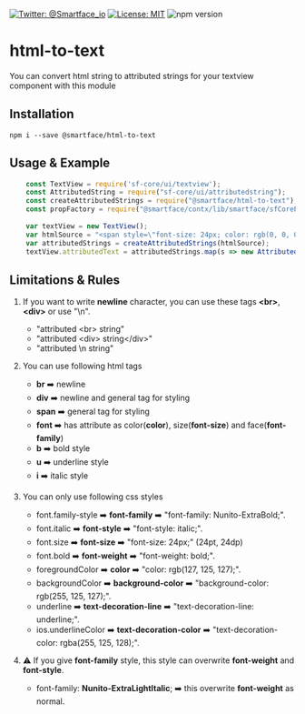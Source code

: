 [![Twitter: @Smartface_io](https://img.shields.io/badge/contact-@Smartface_io-blue.svg?style=flat)](https://twitter.com/smartface_io)
[![License: MIT](https://img.shields.io/badge/License-MIT-blue.svg)](https://github.com/smartface/html-to-text/blob/master/LICENSE)
![npm version](https://img.shields.io/npm/v/@smartface/html-to-text.svg?style=flat)

# html-to-text

You can convert html string to attributed strings for your textview component with this module

## Installation
    
    npm i --save @smartface/html-to-text
    
## Usage & Example

```javascript
    const TextView = require('sf-core/ui/textview');
    const AttributedString = require("sf-core/ui/attributedstring");
    const createAttributedStrings = require("@smartface/html-to-text");
    const propFactory = require("@smartface/contx/lib/smartface/sfCorePropFactory").default;
    
    var textView = new TextView();
    var htmlSource = "<span style=\"font-size: 24px; color: rgb(0, 0, 0); text-decoration-color: rgb(0, 0, 0);\"><span style=\"font-family: Nunito-LightItalic; font-size: 24px; background-color: transparent; color: rgb(0, 0, 0); text-decoration-color: rgb(0, 0, 0);\">Your </span><font face=\"ios-Default-Bold\" style=\"font-size: 24px; font-family: ios-Default-Regular; background-color: transparent; color: rgb(0, 0, 0); text-decoration-color: rgb(0, 0, 0);\">attributed </font><span style=\"text-decoration-line: underline; color: rgb(139, 87, 42); font-size: 24px; font-family: ios-Default-Regular; background-color: transparent; text-decoration-color: rgb(0, 0, 0);\">Stri<span style=\"color: rgb(139, 87, 42); text-decoration-line: underline; text-decoration-color: rgb(0, 0, 0); font-size: 24px; font-family: ios-Default-Regular; background-color: transparent;\">ngs</span></span></span><div><span style=\"font-size: 16px; font-family: ios-Default-Regular; text-decoration-color: rgb(0, 0, 0);\"><span style=\"text-decoration-line: underline; font-size: 16px; font-family: ios-Default-Regular; text-decoration-color: rgb(0, 0, 0);\"><span style=\"text-decoration-line: underline; text-decoration-color: rgb(0, 0, 0); font-size: 24px; font-family: ios-Default-Regular; background-color: rgb(189, 16, 224);\">second</span></span></span></div><div><span style=\"font-size: 16px; font-family: ios-Default-Regular; text-decoration-color: rgb(0, 0, 0);\"><span style=\"text-decoration-line: underline; font-size: 16px; font-family: ios-Default-Regular; text-decoration-color: rgb(0, 0, 0);\"><span style=\"text-decoration-line: underline; text-decoration-color: rgb(0, 0, 0); font-size: 16px; font-family: ios-Default-Regular; background-color: rgb(189, 16, 224); color: rgb(248, 231, 28);\">Third</span></span></span></div>";
    var attributedStrings = createAttributedStrings(htmlSource);
    textView.attributedText = attributedStrings.map(s => new AttributedString(propFactory(s)));
```

## Limitations & Rules

1. If you want to write **newline** character, you can use these tags **\<br\>**, **\<div\>** or use "\n".
    - "attributed \<br\> string"
    - "attributed \<div\> string\</div\>"
    - "attributed \n string"

2. You can use following html tags 
    - **br** ➡️ newline
    - **div** ➡️ newline and general tag for styling
    - **span** ➡️ general tag for styling
    - **font** ➡️ has attribute as color(**color**), size(**font-size**) and face(**font-family**)
    - **b** ➡️ bold style
    - **u** ➡️ underline style
    - **i** ➡️ italic style 

3. You can only use following css styles
    - font.family-style ➡️  **font-family** ➡️ "font-family: Nunito-ExtraBold;".
    - font.italic    ➡️    **font-style** ➡️ "font-style: italic;".
    - font.size      ➡️    **font-size** ➡️ "font-size: 24px;" (24pt, 24dp)
    - font.bold       ➡️   **font-weight** ➡️ ️"font-weight: bold;".
    - foregroundColor  ➡️  **color** ➡️ "color: rgb(127, 125, 127);".
    - backgroundColor  ➡️  **background-color** ➡️ "background-color: rgb(255, 125, 127);".
    - underline       ➡️   **text-decoration-line** ➡️ "text-decoration-line: underline;".
    - ios.underlineColor ➡️ **text-decoration-color** ➡️ "text-decoration-color: rgba(255, 125, 128);".

4. ⚠️ If you give **font-family** style, this style can overwrite **font-weight** and **font-style**.
    - font-family: **Nunito-ExtraLightItalic**; ➡️ this overwrite **font-weight** as normal.


